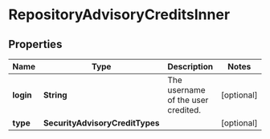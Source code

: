 

# RepositoryAdvisoryCreditsInner


## Properties

| Name | Type | Description | Notes |
|------------ | ------------- | ------------- | -------------|
|**login** | **String** | The username of the user credited. |  [optional] |
|**type** | **SecurityAdvisoryCreditTypes** |  |  [optional] |



